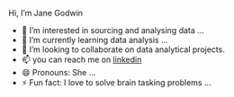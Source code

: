 Hi, I’m Jane Godwin
- 👀 I’m interested in sourcing and analysing data ...
- 🌱 I’m currently learning data analysis  ...
- 💞️ I’m looking to collaborate on data analytical projects.
- 📫 you can reach me on [linkedin](https://www.linkedin.com/in/chinemerem-godwin-a9351231b)
- 😄 Pronouns: She ...
- ⚡ Fun fact: I love to solve brain tasking problems ...

<!---
Jane-kode/Jane-kode is a ✨ special ✨ repository because its `README.md` (this file) appears on your GitHub profile.
You can click the Preview link to take a look at your changes.
--->
